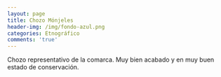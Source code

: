 ```yaml
---
layout: page
title: Chozo Mónjeles
header-img: /img/fondo-azul.png
categories: Etnográfico
comments: 'true'
---
```



Chozo representativo de la comarca. Muy bien acabado y en muy buen estado de conservación.

<div class="photos">
</div>
